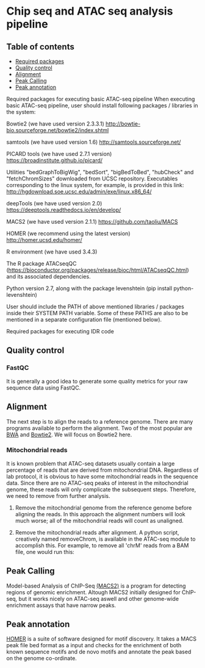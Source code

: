 
# Chip seq and ATAC seq analysis pipeline



## Table of contents
* [Required packages](#QRequired-packages)
* [Quality control](#Quality-control)
* [Alignment](#Alignment)
* [Peak Calling](#Peak-Calling)
* [Peak annotation](#peak-annotation)







Required packages for executing basic ATAC-seq pipeline
When executing basic ATAC-seq pipeline, user should install following packages / libraries in the system:

Bowtie2 (we have used version 2.3.3.1) http://bowtie-bio.sourceforge.net/bowtie2/index.shtml

samtools (we have used version 1.6) http://samtools.sourceforge.net/

PICARD tools (we have used 2.7.1 version) https://broadinstitute.github.io/picard/

Utilities "bedGraphToBigWig", "bedSort", "bigBedToBed", "hubCheck" and "fetchChromSizes" downloaded from UCSC repository. Executables corresponding to the linux system, for example, is provided in this link: http://hgdownload.soe.ucsc.edu/admin/exe/linux.x86_64/

deepTools (we have used version 2.0) https://deeptools.readthedocs.io/en/develop/

MACS2 (we have used version 2.1.1) https://github.com/taoliu/MACS

HOMER (we recommend using the latest version) http://homer.ucsd.edu/homer/

R environment (we have used 3.4.3)

The R package ATACseqQC (https://bioconductor.org/packages/release/bioc/html/ATACseqQC.html) and its associated dependencies.

Python version 2.7, along with the package levenshtein (pip install python-levenshtein)

User should include the PATH of above mentioned libraries / packages inside their SYSTEM PATH variable. Some of these PATHS are also to be mentioned in a separate configuration file (mentioned below).

Required packages for executing IDR code













## Quality control
### FastQC
It is generally a good idea to generate some quality metrics for your raw sequence data using FastQC.

## Alignment
The next step is to align the reads to a reference genome. There are many programs available to perform the alignment. Two of the most popular are [BWA](http://bio-bwa.sourceforge.net/bwa.shtml) and [Bowtie2](http://bowtie-bio.sourceforge.net/index.shtml). We will focus on Bowtie2 here.

### Mitochondrial reads
It is known problem that ATAC-seq datasets usually contain a large percentage of reads that are derived from mitochondrial DNA.
Regardless of lab protocol, it is obvious to have some mitochondrial reads in the sequence data. Since there are no ATAC-seq peaks of interest in the mitochondrial genome, these reads will only complicate the subsequent steps. Therefore, we need to remove from further analysis.

1. Remove the mitochondrial genome from the reference genome before aligning the reads. In this approach the alignment numbers will look much worse; all of the mitochondrial reads will count as unaligned.

2. Remove the mitochondrial reads after alignment. A python script, creatively named removeChrom, is available in the ATAC-seq module to accomplish this. For example, to remove all 'chrM' reads from a BAM file, one would run this:



## Peak Calling
Model-based Analysis of ChIP-Seq [(MACS2)](http://liulab.dfci.harvard.edu/MACS/index.html) is a program for detecting regions of genomic enrichment. Altough MACS2 initially designed for  ChIP-seq, but it works nicely on ATAC-seq aswell and other genome-wide enrichment assays that have narrow peaks. 

## Peak annotation
[HOMER](http://homer.ucsd.edu/homer/index.html) is a suite of software designed for motif discovery. It takes a MACS peak file bed format as a input and checks for the enrichment of both known sequence motifs and de novo motifs and annotate the peak based on the genome co-ordinate.
